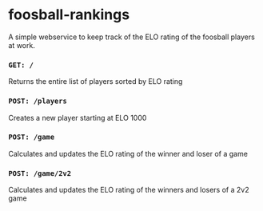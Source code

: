 # foosball-rankings

A simple webservice to keep track of the ELO rating of the foosball players at work.

### `GET: /`

Returns the entire list of players sorted by ELO rating

### `POST: /players`

Creates a new player starting at ELO 1000

### `POST: /game`

Calculates and updates the ELO rating of the winner and loser of a game

### `POST: /game/2v2`

Calculates and updates the ELO rating of the winners and losers of a 2v2 game
